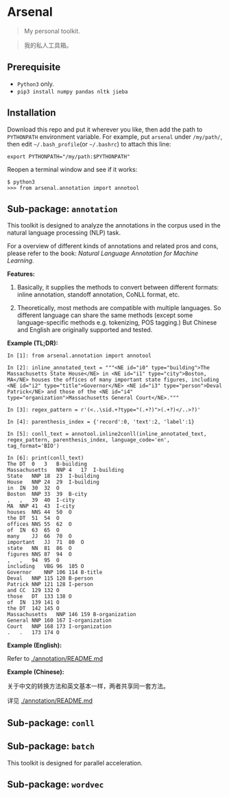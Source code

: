 # Arsenal

> My personal toolkit.

> 我的私人工具箱。

## Prerequisite

* `Python3` only.
* `pip3 install numpy pandas nltk jieba`

## Installation

Download this repo and put it wherever you like, then add the path to 
`PYTHONPATH` environment variable. For example, put `arsenal` under `/my/path/`,
then edit `~/.bash_profile`(or `~/.bashrc`) to attach this line:
```
export PYTHONPATH="/my/path:$PYTHONPATH"
```
Reopen a terminal window and see if it works:
```
$ python3
>>> from arsenal.annotation import annotool
```

## Sub-package: `annotation`

This toolkit is designed to analyze the annotations in the corpus used in the 
natural language processing (NLP) task. 

For a overview of different kinds of annotations and related pros and cons, 
please refer to the book: *Natural Language Annotation for Machine Learning*.

**Features:**

1) Basically, it supplies the methods to convert between different formats: 
inline annotation, standoff annotation, CoNLL format, etc.

2) Theoretically, most methods are compatible with multiple languages. 
So different language can share the same methods 
(except some language-specific methods e.g. tokenizing, POS tagging.) 
But Chinese and English are originally supported and tested.

**Example (TL;DR):**

```
In [1]: from arsenal.annotation import annotool

In [2]: inline_annotated_text = """<NE id="i0" type="building">The Massachusetts State House</NE> in <NE id="i1" type="city">Boston, MA</NE> houses the offices of many important state figures, including <NE id="i2" type="title">Governor</NE> <NE id="i3" type="person">Deval Patrick</NE> and those of the <NE id="i4" type="organization">Massachusetts General Court</NE>."""

In [3]: regex_pattern = r'(<..\sid.+?type="(.+?)">(.+?)</..>?)'

In [4]: parenthesis_index = {'record':0, 'text':2, 'label':1}

In [5]: conll_text = annotool.inline2conll(inline_annotated_text, regex_pattern, parenthesis_index, language_code='en', tag_format='BIO')

In [6]: print(conll_text)
The	DT	0	3	B-building
Massachusetts	NNP	4	17	I-building
State	NNP	18	23	I-building
House	NNP	24	29	I-building
in	IN	30	32	O
Boston	NNP	33	39	B-city
,	,	39	40	I-city
MA	NNP	41	43	I-city
houses	NNS	44	50	O
the	DT	51	54	O
offices	NNS	55	62	O
of	IN	63	65	O
many	JJ	66	70	O
important	JJ	71	80	O
state	NN	81	86	O
figures	NNS	87	94	O
,	,	94	95	O
including	VBG	96	105	O
Governor	NNP	106	114	B-title
Deval	NNP	115	120	B-person
Patrick	NNP	121	128	I-person
and	CC	129	132	O
those	DT	133	138	O
of	IN	139	141	O
the	DT	142	145	O
Massachusetts	NNP	146	159	B-organization
General	NNP	160	167	I-organization
Court	NNP	168	173	I-organization
.	.	173	174	O
```

**Example (English):**

Refer to [./annotation/README.md](./annotation/README.md)

**Example (Chinese):**

关于中文的转换方法和英文基本一样，两者共享同一套方法。

详见 [./annotation/README.md](./annotation/README.md)

## Sub-package: `conll`

## Sub-package: `batch`

This toolkit is designed for parallel acceleration.

## Sub-package: `wordvec`
